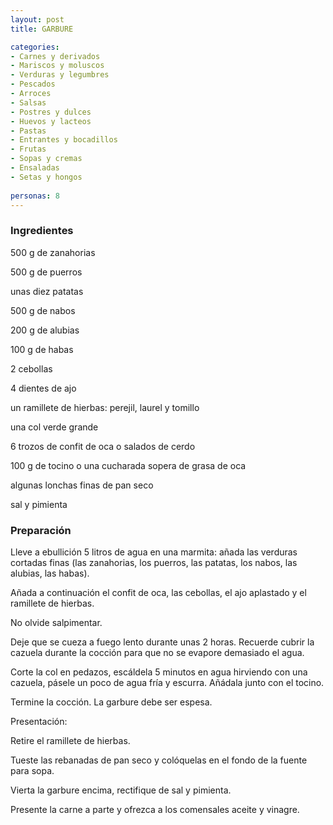 ```yaml
---
layout: post
title: GARBURE

categories:
- Carnes y derivados
- Mariscos y moluscos
- Verduras y legumbres
- Pescados
- Arroces
- Salsas
- Postres y dulces
- Huevos y lacteos
- Pastas
- Entrantes y bocadillos
- Frutas
- Sopas y cremas
- Ensaladas
- Setas y hongos
 
personas: 8 
---
```

<h3>Ingredientes</h3>
500 g de zanahorias

500 g de puerros

unas diez patatas

500 g de nabos

200 g de alubias

100 g de habas

2 cebollas

4 dientes de ajo

un ramillete de hierbas: perejil, laurel y tomillo

una col verde grande

6 trozos de confit de oca o salados de cerdo

100 g de tocino o una cucharada sopera de grasa de oca

algunas lonchas finas de pan seco

sal y pimienta

<h3>Preparación</h3>
Lleve a ebullición 5 litros de agua en una marmita: añada las verduras cortadas finas (las zanahorias, los puerros, las patatas, los nabos, las alubias, las habas).

Añada a continuación el confit de oca, las cebollas, el ajo aplastado y el ramillete de hierbas.

No olvide salpimentar.

Deje que se cueza a fuego lento durante unas 2 horas. Recuerde cubrir la cazuela durante la cocción para que no se evapore demasiado el agua.

Corte la col en pedazos, escáldela 5 minutos en agua hirviendo con una cazuela, pásele un poco de agua fría y escurra. Añádala junto con el tocino.

Termine la cocción. La garbure debe ser espesa.

Presentación:

Retire el ramillete de hierbas.

Tueste las rebanadas de pan seco y colóquelas en el fondo de la fuente para sopa.

Vierta la garbure encima, rectifique de sal y pimienta.

Presente la carne a parte y ofrezca a los comensales aceite y vinagre.

